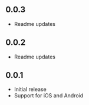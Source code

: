 ## 0.0.3

* Readme updates

## 0.0.2

* Readme updates

## 0.0.1

* Initial release
* Support for iOS and Android
